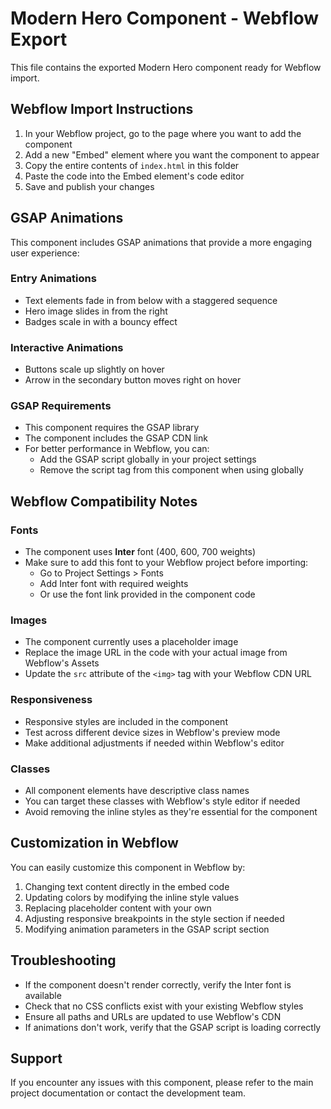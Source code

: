 # Modern Hero Component - Webflow Export

This file contains the exported Modern Hero component ready for Webflow import.

## Webflow Import Instructions

1. In your Webflow project, go to the page where you want to add the component
2. Add a new "Embed" element where you want the component to appear
3. Copy the entire contents of `index.html` in this folder
4. Paste the code into the Embed element's code editor
5. Save and publish your changes

## GSAP Animations

This component includes GSAP animations that provide a more engaging user experience:

### Entry Animations
- Text elements fade in from below with a staggered sequence
- Hero image slides in from the right
- Badges scale in with a bouncy effect

### Interactive Animations
- Buttons scale up slightly on hover
- Arrow in the secondary button moves right on hover

### GSAP Requirements
- This component requires the GSAP library
- The component includes the GSAP CDN link
- For better performance in Webflow, you can:
  - Add the GSAP script globally in your project settings
  - Remove the script tag from this component when using globally

## Webflow Compatibility Notes

### Fonts
- The component uses **Inter** font (400, 600, 700 weights)
- Make sure to add this font to your Webflow project before importing:
  - Go to Project Settings > Fonts
  - Add Inter font with required weights
  - Or use the font link provided in the component code

### Images
- The component currently uses a placeholder image
- Replace the image URL in the code with your actual image from Webflow's Assets
- Update the `src` attribute of the `<img>` tag with your Webflow CDN URL

### Responsiveness
- Responsive styles are included in the component
- Test across different device sizes in Webflow's preview mode
- Make additional adjustments if needed within Webflow's editor

### Classes
- All component elements have descriptive class names
- You can target these classes with Webflow's style editor if needed
- Avoid removing the inline styles as they're essential for the component

## Customization in Webflow

You can easily customize this component in Webflow by:

1. Changing text content directly in the embed code
2. Updating colors by modifying the inline style values
3. Replacing placeholder content with your own
4. Adjusting responsive breakpoints in the style section if needed
5. Modifying animation parameters in the GSAP script section

## Troubleshooting

- If the component doesn't render correctly, verify the Inter font is available
- Check that no CSS conflicts exist with your existing Webflow styles
- Ensure all paths and URLs are updated to use Webflow's CDN
- If animations don't work, verify that the GSAP script is loading correctly

## Support

If you encounter any issues with this component, please refer to the main project documentation or contact the development team. 